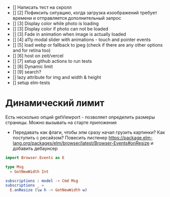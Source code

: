 - [] Написать тест на скролл
- [] [2] Пофиксить ситуацию, когда загрузка изоображений требует времени и отправляется дополнительный запрос
- [] [3] Display color while photo is loading
- [] [3] Display color if photo can not be loaded
- [] [3] Fade in animation when image is actually loaded
- [] [4] a11y modal slider with animations - touch and pointer events
- [] [5] load webp or fallback to jpeg (check if there are any other options and for retina too)
- [] [6] host on zeit/vercel
- [] [7] setup github actions to run tests
- [] [8] Dynamic limit
- [] [9] search?
- [] lazy attribute for img and width & height
- [] setup elm-tests


# Динамический лимит
Есть несколько опций
getViewport - позволяет определить размеры страницы. Можно вызывать на старте приложения
- Передавать как флаги, чтобы элм сразу начал грузить картинки?
Как поступить с ресайзом? Повесить листенер https://package.elm-lang.org/packages/elm/browser/latest/Browser-Events#onResize и добавить дебаунсер

```elm
import Browser.Events as E

type Msg
  = GotNewWidth Int

subscriptions : model -> Cmd Msg
subscriptions _ =
  E.onResize (\w h -> GotNewWidth w)
  ```